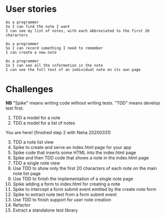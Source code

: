 # User stories
```
As a programmer
So I can find the note I want
I can see my list of notes, with each abbreviated to the first 20 characters
```
```
As a programmer
So I can record something I need to remember
I can create a new note
```
```
As a programmer
So I can see all the information in the note
I can see the full text of an individual note on its own page
```
# Challenges
**NB** "Spike" means writing code without writing tests. "TDD" means develop test first.

1. TDD a model for a note
2. TDD a model for a list of notes

You are here! (finished step 2 with Neha 20200331)

3. TDD a note list view
4. Spike to create and serve an index.html page for your app
5. Spike code that inserts some HTML into the index.html page
6. Spike and then TDD code that shows a note in the index.html page
7. TDD a single note view
8. Use TDD to show only the first 20 characters of each note on the main note list page
9. Use TDD to finish the implementation of a single note page
10. Spike adding a form to index.html for creating a note
11. Spike to intercept a form submit event emitted by the create note form
13. Spike to extract note text from a form submit event
14. Use TDD to finish support for user note creation
15. Refactor
16. Extract a standalone test library
